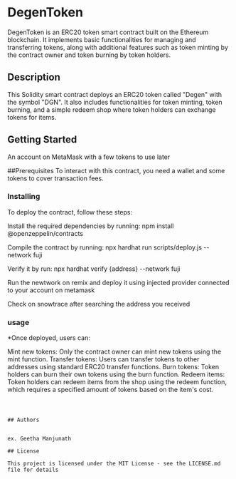 # DegenToken

DegenToken is an ERC20 token smart contract built on the Ethereum blockchain. It implements basic functionalities for managing and transferring tokens, along with additional features such as token minting by the contract owner and token burning by token holders.

## Description

This Solidity smart contract deploys an ERC20 token called "Degen" with the symbol "DGN". It also includes functionalities for token minting, token burning, and a simple redeem shop where token holders can exchange tokens for items.



## Getting Started
An account on MetaMask with a few tokens to use later

##Prerequisites
To interact with this contract, you need a wallet and some tokens to cover transaction fees.

### Installing

To deploy the contract, follow these steps:

Install the required dependencies by running: npm install @openzeppelin/contracts

Compile the contract by running: npx hardhat run scripts/deploy.js --network fuji

Verify it by run: npx hardhat verify {address} --network fuji

Run the newtwork on remix and deploy it using injected provider connected to your account on metamask

Check on snowtrace after searching the address you received

### usage

*Once deployed, users can:

Mint new tokens: Only the contract owner can mint new tokens using the mint function.
Transfer tokens: Users can transfer tokens to other addresses using standard ERC20 transfer functions.
Burn tokens: Token holders can burn their own tokens using the burn function.
Redeem items: Token holders can redeem items from the shop using the redeem function, which requires a specified amount of tokens based on the item's cost.


#
```

## Authors


ex. Geetha Manjunath

## License

This project is licensed under the MIT License - see the LICENSE.md file for details
